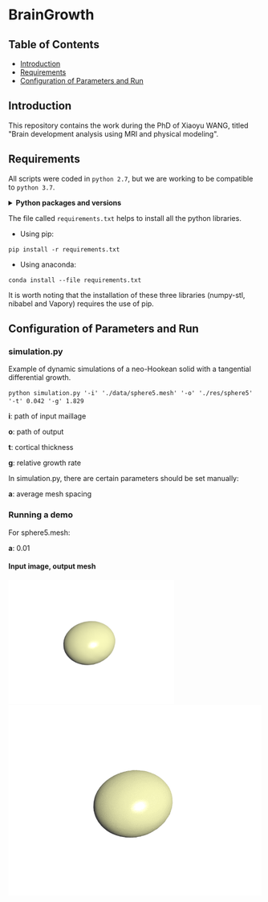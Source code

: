 # BrainGrowth

## Table of Contents

- [Introduction](#introduction)
- [Requirements](#requirements)
- [Configuration of Parameters and Run](#run)

## Introduction

This repository contains the work during the PhD of Xiaoyu WANG, titled "Brain development analysis using MRI and physical modeling".

## Requirements

All scripts were coded in `python 2.7`, but we are working to be compatible to `python 3.7`.

<details>
<summary><b>Python packages and versions</b></summary>

- enum34==1.1.6
- funcsigs==1.0.2
- llvmlite==0.24.0
- nibabel==2.3.1
- numba==0.39.0
- numpy==1.16.2
- numpy-stl==2.10.1
- python-utils==2.3.0
- scikit-learn==0.20.3
- scipy==1.2.1
- singledispatch==3.4.0.3
- six==1.11.0
- Vapory==0.1.1
- mpmath==1.0.0
- os
</details>

The file called `requirements.txt` helps to install all the python libraries.

- Using pip:
```
pip install -r requirements.txt
```

- Using anaconda:
```
conda install --file requirements.txt
```

It is worth noting that the installation of these three libraries (numpy-stl, nibabel and Vapory) requires the use of pip. 

## Configuration of Parameters and Run

### simulation.py

Example of dynamic simulations of a neo-Hookean solid with a tangential differential growth.

```
python simulation.py '-i' './data/sphere5.mesh' '-o' './res/sphere5' '-t' 0.042 '-g' 1.829
```

**i**: path of input maillage

**o**: path of output

**t**: cortical thickness

**g**: relative growth rate

In simulation.py, there are certain parameters should be set manually:

**a**: average mesh spacing

### Running a demo

For sphere5.mesh:

**a**: 0.01

#### Input image, output mesh
<img src="./docs/B0.png" width = "330px" /><img src="./docs/sphere5.gif" />
